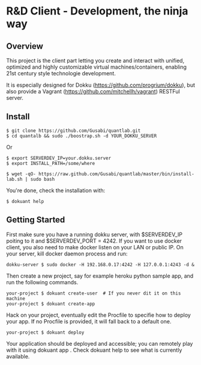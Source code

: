 R&D Client - Development, the ninja way
=======================================

Overview
--------

This project is the client part letting you create and interact with unified,
optimized and highly customizable virtual machines/containers, enabling 21st
century style technologie development.

It is especially designed for Dokku (https://github.com/progrium/dokku), but
also provide a Vagrant (https://github.com/mitchellh/vagrant) RESTFul server.


Install
-------

```
$ git clone https://github.com/Gusabi/quantlab.git
$ cd quantalb && sudo ./boostrap.sh -d YOUR_DOKKU_SERVER
```

Or

```
$ export SERVERDEV_IP=your.dokku.server
$ export INSTALL_PATH=/some/where
```

```
$ wget -qO- https://raw.github.com/Gusabi/quantlab/master/bin/install-lab.sh | sudo bash
```

You're done, check the installation with:

```
$ dokuant help
```

Getting Started
---------------

First make sure you have a running dokku server, with $SERVERDEV_IP poiting to
it and $SERVERDEV_PORT = 4242.
If you want to use docker client, you also need to make docker listen on your LAN
or public IP. On your server, kill docker daemon process and run:

```
dokku-server $ sudo docker -H 192.168.0.17:4242 -H 127.0.0.1:4243 -d &
```

Then create a new project, say for example heroku python sample app, and run the
following commands.

```
your-project $ dokuant create-user  # If you never dit it on this machine
your-project $ dokuant create-app
```

Hack on your project, eventually edit the Procfile to specifie how to deploy
your app. If no Procfile is provided, it will fall back to a default one.

```
your-project $ dokuant deploy
```

Your application should be deployed and accessible; you can remotely play with
it using dokuant app <command>. Check dokuant help to see what is currently
available.
